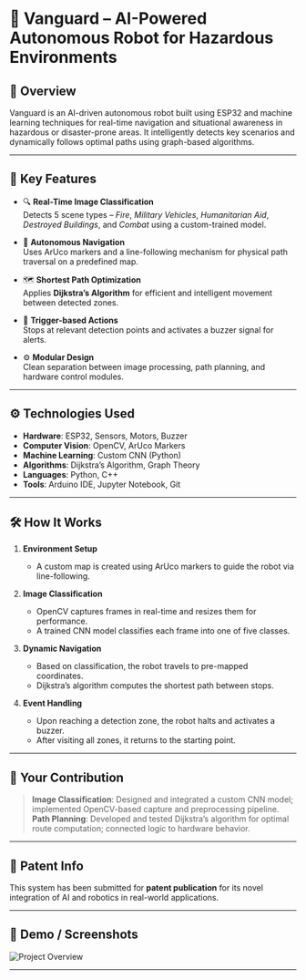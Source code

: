 # 🤖 Vanguard – AI-Powered Autonomous Robot for Hazardous Environments

## 🧠 Overview
Vanguard is an AI-driven autonomous robot built using ESP32 and machine learning techniques for real-time navigation and situational awareness in hazardous or disaster-prone areas. It intelligently detects key scenarios and dynamically follows optimal paths using graph-based algorithms.

---

## 🎯 Key Features

- 🔍 **Real-Time Image Classification**  
  Detects 5 scene types – *Fire*, *Military Vehicles*, *Humanitarian Aid*, *Destroyed Buildings*, and *Combat* using a custom-trained model.

- 🧭 **Autonomous Navigation**  
  Uses ArUco markers and a line-following mechanism for physical path traversal on a predefined map.

- 🗺️ **Shortest Path Optimization**  
  Applies **Dijkstra’s Algorithm** for efficient and intelligent movement between detected zones.

- 🛑 **Trigger-based Actions**  
  Stops at relevant detection points and activates a buzzer signal for alerts.

- ⚙️ **Modular Design**  
  Clean separation between image processing, path planning, and hardware control modules.

---

## ⚙️ Technologies Used

- **Hardware**: ESP32, Sensors, Motors, Buzzer  
- **Computer Vision**: OpenCV, ArUco Markers  
- **Machine Learning**: Custom CNN (Python)  
- **Algorithms**: Dijkstra’s Algorithm, Graph Theory  
- **Languages**: Python, C++  
- **Tools**: Arduino IDE, Jupyter Notebook, Git

---

## 🛠️ How It Works

1. **Environment Setup**  
   - A custom map is created using ArUco markers to guide the robot via line-following.

2. **Image Classification**  
   - OpenCV captures frames in real-time and resizes them for performance.  
   - A trained CNN model classifies each frame into one of five classes.

3. **Dynamic Navigation**  
   - Based on classification, the robot travels to pre-mapped coordinates.  
   - Dijkstra’s algorithm computes the shortest path between stops.

4. **Event Handling**  
   - Upon reaching a detection zone, the robot halts and activates a buzzer.  
   - After visiting all zones, it returns to the starting point.

---

## 🚀 Your Contribution

> **Image Classification**: Designed and integrated a custom CNN model; implemented OpenCV-based capture and preprocessing pipeline.  
> **Path Planning**: Developed and tested Dijkstra’s algorithm for optimal route computation; connected logic to hardware behavior.

---

## 📄 Patent Info

This system has been submitted for **patent publication** for its novel integration of AI and robotics in real-world applications.

---

## 📸 Demo / Screenshots

![Project Overview](https://ik.imagekit.io/lsjvrmtvi3/image.png?updatedAt=1747678060452)

---


